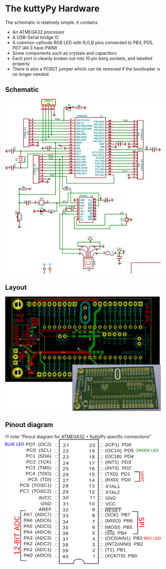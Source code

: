# The kuttyPy Hardware

The schematic is relatively simple. It contains

+ An ATMEGA32 processor
+ A USB-Serial bridge IC
+ A common cathode RGB LED with R,G,B pins connected to PB3, PD5, PD7 (All 3 have PWM) 
+ Some components such as crystals and capacitors 
+ Each port is cleanly broken out into 10 pin berg sockets, and labelled properly
+ There is also a PCRST jumper which can be removed if the bootloader is no longer needed.

## Schematic
![Screenshot](images/schema.png "Schematic")

## Layout
![Screenshot](images/layout.png)

## Pinout diagram

!!! note "Pinout diagram for ATMEGA32 + KuttyPy specific connections"
	![Screenshot](images/pinout.png)

